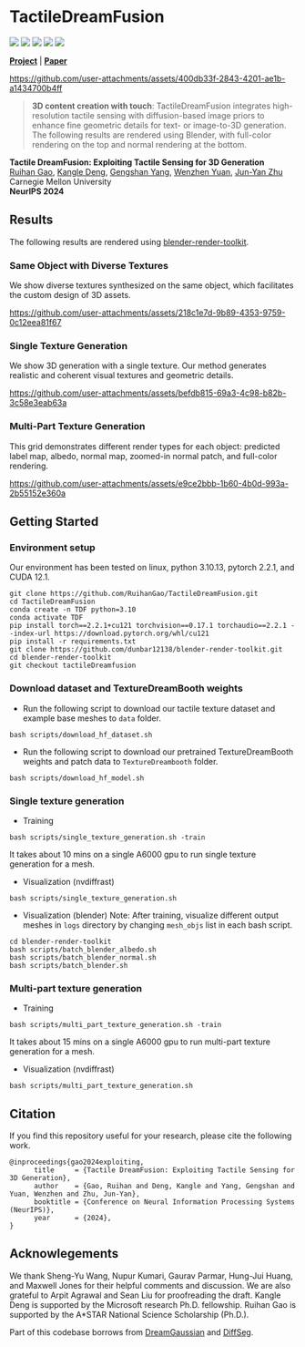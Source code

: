 # TactileDreamFusion

<a href="https://arxiv.org/abs/2412.06785"><img src="https://img.shields.io/badge/arXiv-2412.06785-b31b1b.svg"></a>
<a href='https://ruihangao.github.io/TactileDreamFusion/'><img src='https://img.shields.io/badge/Project_Page-gray?logo=github'></a>
<a href='https://huggingface.co/datasets/Ruihan28/TactileDreamFusion'><img src='https://img.shields.io/badge/%F0%9F%A4%97%20HuggingFace-Data-blue'></a>
<a href='https://github.com/dunbar12138/blender-render-toolkit/tree/main'><img src='https://img.shields.io/badge/Blender-render_toolkit-1?logo=blender'></a>
<a href="https://github.com/RuihanGao/TactileDreamFusion?tab=MIT-1-ov-file#"><img src="https://img.shields.io/badge/license-MIT-blue.svg"></a>

[**Project**](https://ruihangao.github.io/TactileDreamFusion/) | [**Paper**](https://arxiv.org/abs/2412.06785)

https://github.com/user-attachments/assets/400db33f-2843-4201-ae1b-a1434700b4ff

> **3D content creation with touch**: TactileDreamFusion integrates high-resolution tactile sensing with diffusion-based image priors to enhance fine geometric details for text- or image-to-3D generation. The following results are rendered using Blender, with full-color rendering on the top and normal rendering at the bottom.

**Tactile DreamFusion: Exploiting Tactile Sensing for 3D Generation** <br>
[Ruihan Gao](https://ruihangao.github.io/),
[Kangle Deng](https://dunbar12138.github.io/),
[Gengshan Yang](https://gengshan-y.github.io/),
[Wenzhen Yuan](https://siebelschool.illinois.edu/about/people/all-faculty/yuanwz),
[Jun-Yan Zhu](https://www.cs.cmu.edu/~junyanz/) <br>
Carnegie Mellon University <br>
**NeurIPS 2024**

## Results

The following results are rendered using [blender-render-toolkit](https://github.com/dunbar12138/blender-render-toolkit/tree/main).

### Same Object with Diverse Textures

We show diverse textures synthesized on the same object, which facilitates the custom design of 3D assets.

https://github.com/user-attachments/assets/218c1e7d-9b89-4353-9759-0c12eea81f67

### Single Texture Generation

We show 3D generation with a single texture. Our method generates realistic and coherent visual textures and geometric details.

https://github.com/user-attachments/assets/befdb815-69a3-4c98-b82b-3c58e3eab63a

### Multi-Part Texture Generation

This grid demonstrates different render types for each object: predicted label map, albedo, normal map, zoomed-in normal patch, and full-color rendering.

https://github.com/user-attachments/assets/e9ce2bbb-1b60-4b0d-993a-2b55152e360a

## Getting Started

### Environment setup

Our environment has been tested on linux, python 3.10.13, pytorch 2.2.1, and CUDA 12.1.

```
git clone https://github.com/RuihanGao/TactileDreamFusion.git
cd TactileDreamFusion
conda create -n TDF python=3.10
conda activate TDF
pip install torch==2.2.1+cu121 torchvision==0.17.1 torchaudio==2.2.1 --index-url https://download.pytorch.org/whl/cu121
pip install -r requirements.txt
git clone https://github.com/dunbar12138/blender-render-toolkit.git
cd blender-render-toolkit
git checkout tactileDreamfusion

```

### Download dataset and TextureDreamBooth weights

- Run the following script to download our tactile texture dataset and example base meshes to `data` folder.

```
bash scripts/download_hf_dataset.sh
```

- Run the following script to download our pretrained TextureDreamBooth weights and patch data to `TextureDreambooth` folder.

```
bash scripts/download_hf_model.sh
```

### Single texture generation

- Training

```
bash scripts/single_texture_generation.sh -train
```

It takes about 10 mins on a single A6000 gpu to run single texture generation for a mesh.

- Visualization (nvdiffrast)

```
bash scripts/single_texture_generation.sh
```

- Visualization (blender)
  Note: After training, visualize different output meshes in `logs` directory by changing `mesh_objs` list in each bash script.

```
cd blender-render-toolkit
bash scripts/batch_blender_albedo.sh
bash scripts/batch_blender_normal.sh
bash scripts/batch_blender.sh
```

### Multi-part texture generation

- Training

```
bash scripts/multi_part_texture_generation.sh -train
```

It takes about 15 mins on a single A6000 gpu to run multi-part texture generation for a mesh.

- Visualization (nvdiffrast)

```
bash scripts/multi_part_texture_generation.sh
```

## Citation

If you find this repository useful for your research, please cite the following work.

```
@inproceedings{gao2024exploiting,
      title     = {Tactile DreamFusion: Exploiting Tactile Sensing for 3D Generation},
      author    = {Gao, Ruihan and Deng, Kangle and Yang, Gengshan and Yuan, Wenzhen and Zhu, Jun-Yan},
      booktitle = {Conference on Neural Information Processing Systems (NeurIPS)},
      year      = {2024},
}
```

## Acknowlegements

We thank Sheng-Yu Wang, Nupur Kumari, Gaurav Parmar, Hung-Jui Huang, and Maxwell Jones for their helpful comments and discussion. We are also grateful to Arpit Agrawal and Sean Liu for proofreading the draft. Kangle Deng is supported by the Microsoft research Ph.D. fellowship. Ruihan Gao is supported by the A\*STAR National Science Scholarship (Ph.D.).

Part of this codebase borrows from [DreamGaussian](https://github.com/dreamgaussian/dreamgaussian) and [DiffSeg](https://github.com/google/diffseg).
